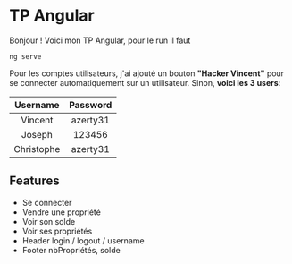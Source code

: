 # TP Angular
Bonjour !
Voici mon TP Angular, pour le run il faut
```shell
ng serve
```

Pour les comptes utilisateurs, j'ai ajouté un bouton **"Hacker Vincent"** pour se connecter automatiquement sur un utilisateur. Sinon, **voici les 3 users**:

| Username        | Password |
| :-------------: |:-------------:|
| Vincent     | azerty31 |
| Joseph      | 123456     |
| Christophe | azerty31      |

## Features
- Se connecter
- Vendre une propriété
- Voir son solde
- Voir ses propriétés
- Header login / logout / username
- Footer nbPropriétés, solde
